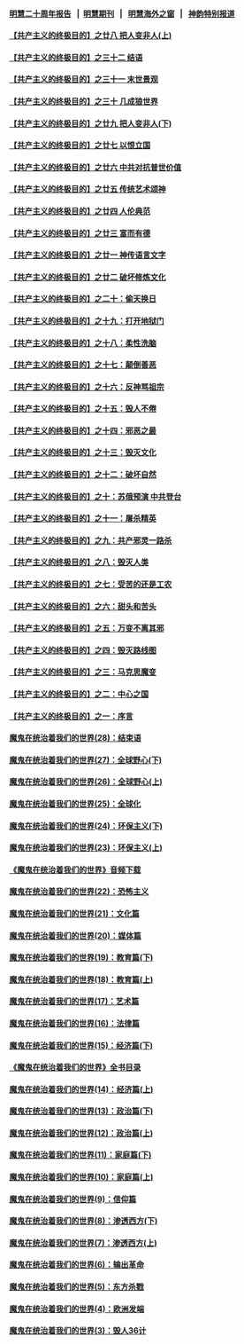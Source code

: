 #### [明慧二十周年报告](https://github.com/gfw-breaker/mh-reports/blob/master/README.md?t=07171136) &nbsp;&nbsp;|&nbsp;&nbsp;[明慧期刊](https://github.com/gfw-breaker/mh-qikan) &nbsp;&nbsp;|&nbsp;&nbsp; [明慧海外之窗](https://github.com/gfw-breaker/mh-news/blob/master/README.md?t=07171136) &nbsp;&nbsp;|&nbsp;&nbsp; [神韵特别报道](https://github.com/gfw-breaker/mh-news/blob/master/shenyun.md?t=07171136) 

#### [【共产主义的终极目的】之廿八 把人变非人(上)](../pages/nsc422/n11340492.md?t=07171136) 

#### [【共产主义的终极目的】之三十二 结语](../pages/nsc422/n11360535.md?t=07171136) 

#### [【共产主义的终极目的】之三十一 末世景观](../pages/nsc422/n11351129.md?t=07171136) 

#### [【共产主义的终极目的】之三十 几成狼世界](../pages/nsc422/n11348280.md?t=07171136) 

#### [【共产主义的终极目的】之廿九 把人变非人(下)](../pages/nsc422/n11344140.md?t=07171136) 

#### [【共产主义的终极目的】之廿七 以恨立国](../pages/nsc422/n11336944.md?t=07171136) 

#### [【共产主义的终极目的】之廿六 中共对抗普世价值](../pages/nsc422/n11324785.md?t=07171136) 

#### [【共产主义的终极目的】之廿五 传统艺术颂神](../pages/nsc422/n11296396.md?t=07171136) 

#### [【共产主义的终极目的】之廿四 人伦典范](../pages/nsc422/n11296397.md?t=07171136) 

#### [【共产主义的终极目的】之廿三 富而有德](../pages/nsc422/n11283598.md?t=07171136) 

#### [【共产主义的终极目的】之廿一 神传语言文字](../pages/nsc422/n11263265.md?t=07171136) 

#### [【共产主义的终极目的】之廿二 破坏修炼文化](../pages/nsc422/n11245728.md?t=07171136) 

#### [【共产主义的终极目的】之二十：偷天换日](../pages/nsc422/n11238846.md?t=07171136) 

#### [【共产主义的终极目的】之十九：打开地狱门](../pages/nsc422/n11206376.md?t=07171136) 

#### [【共产主义的终极目的】之十八：柔性洗脑](../pages/nsc422/n11199994.md?t=07171136) 

#### [【共产主义的终极目的】之十七：颠倒善恶](../pages/nsc422/n11179782.md?t=07171136) 

#### [【共产主义的终极目的】之十六：反神骂祖宗](../pages/nsc422/n11166798.md?t=07171136) 

#### [【共产主义的终极目的】之十五：毁人不倦](../pages/nsc422/n11166792.md?t=07171136) 

#### [【共产主义的终极目的】之十四：邪恶之最](../pages/nsc422/n11150249.md?t=07171136) 

#### [【共产主义的终极目的】之十三：毁灭文化](../pages/nsc422/n11135227.md?t=07171136) 

#### [【共产主义的终极目的】之十二：破坏自然](../pages/nsc422/n11135214.md?t=07171136) 

#### [【共产主义的终极目的】之十：苏俄预演 中共登台](../pages/nsc422/n11118424.md?t=07171136) 

#### [【共产主义的终极目的】之十一：屠杀精英](../pages/nsc422/n11118442.md?t=07171136) 

#### [【共产主义的终极目的】之九：共产邪灵一路杀](../pages/nsc422/n11114139.md?t=07171136) 

#### [【共产主义的终极目的】之八：毁灭人类](../pages/nsc422/n11108503.md?t=07171136) 

#### [【共产主义的终极目的】之七：受苦的还是工农](../pages/nsc422/n11101809.md?t=07171136) 

#### [【共产主义的终极目的】之六：甜头和苦头](../pages/nsc422/n11096971.md?t=07171136) 

#### [【共产主义的终极目的】之五：万变不离其邪](../pages/nsc422/n11091285.md?t=07171136) 

#### [【共产主义的终极目的】之四：毁灭路线图](../pages/nsc422/n11086284.md?t=07171136) 

#### [【共产主义的终极目的】之三：马克思魔变](../pages/nsc422/n11061941.md?t=07171136) 

#### [【共产主义的终极目的】之二：中心之国](../pages/nsc422/n11047728.md?t=07171136) 

#### [【共产主义的终极目的】之一：序言](../pages/nsc422/n11086077.md?t=07171136) 

#### [魔鬼在统治着我们的世界(28)：结束语](../pages/nsc422/n10936246.md?t=07171136) 

#### [魔鬼在统治着我们的世界(27)：全球野心(下)](../pages/nsc422/n10928319.md?t=07171136) 

#### [魔鬼在统治着我们的世界(26)：全球野心(上)](../pages/nsc422/n10900318.md?t=07171136) 

#### [魔鬼在统治着我们的世界(25)：全球化](../pages/nsc422/n10788205.md?t=07171136) 

#### [魔鬼在统治着我们的世界(24)：环保主义(下)](../pages/nsc422/n10695307.md?t=07171136) 

#### [魔鬼在统治着我们的世界(23)：环保主义(上)](../pages/nsc422/n10688613.md?t=07171136) 

#### [《魔鬼在统治着我们的世界》音频下载](../pages/nsc422/n10635553.md?t=07171136) 

#### [魔鬼在统治着我们的世界(22)：恐怖主义](../pages/nsc422/n10614727.md?t=07171136) 

#### [魔鬼在统治着我们的世界(21)：文化篇](../pages/nsc422/n10597706.md?t=07171136) 

#### [魔鬼在统治着我们的世界(20)：媒体篇](../pages/nsc422/n10586579.md?t=07171136) 

#### [魔鬼在统治着我们的世界(19)：教育篇(下)](../pages/nsc422/n10564808.md?t=07171136) 

#### [魔鬼在统治着我们的世界(18)：教育篇(上)](../pages/nsc422/n10526970.md?t=07171136) 

#### [魔鬼在统治着我们的世界(17)：艺术篇](../pages/nsc422/n10499093.md?t=07171136) 

#### [魔鬼在统治着我们的世界(16)：法律篇](../pages/nsc422/n10485969.md?t=07171136) 

#### [魔鬼在统治着我们的世界(15)：经济篇(下)](../pages/nsc422/n10469975.md?t=07171136) 

#### [《魔鬼在统治着我们的世界》全书目录](../pages/nsc422/n10464261.md?t=07171136) 

#### [魔鬼在统治着我们的世界(14)：经济篇(上)](../pages/nsc422/n10457370.md?t=07171136) 

#### [魔鬼在统治着我们的世界(13)：政治篇(下)](../pages/nsc422/n10448270.md?t=07171136) 

#### [魔鬼在统治着我们的世界(12)：政治篇(上)](../pages/nsc422/n10444576.md?t=07171136) 

#### [魔鬼在统治着我们的世界(11)：家庭篇(下)](../pages/nsc422/n10440961.md?t=07171136) 

#### [魔鬼在统治着我们的世界(10)：家庭篇(上)](../pages/nsc422/n10435448.md?t=07171136) 

#### [魔鬼在统治着我们的世界(9)：信仰篇](../pages/nsc422/n10432159.md?t=07171136) 

#### [魔鬼在统治着我们的世界(8)：渗透西方(下)](../pages/nsc422/n10429603.md?t=07171136) 

#### [魔鬼在统治着我们的世界(7)：渗透西方(上)](../pages/nsc422/n10426013.md?t=07171136) 

#### [魔鬼在统治着我们的世界(6)：输出革命](../pages/nsc422/n10421536.md?t=07171136) 

#### [魔鬼在统治着我们的世界(5)：东方杀戮](../pages/nsc422/n10417707.md?t=07171136) 

#### [魔鬼在统治着我们的世界(4)：欧洲发端](../pages/nsc422/n10414890.md?t=07171136) 

#### [魔鬼在统治着我们的世界(3)：毁人36计](../pages/nsc422/n10411583.md?t=07171136) 

